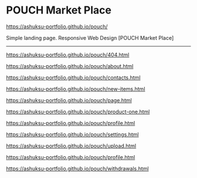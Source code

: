 ﻿# POUCH Market Place

https://ashuksu-portfolio.github.io/pouch/

Simple landing page. Responsive Web Design [POUCH Market Place]

---

https://ashuksu-portfolio.github.io/pouch/404.html

https://ashuksu-portfolio.github.io/pouch/about.html

https://ashuksu-portfolio.github.io/pouch/contacts.html

https://ashuksu-portfolio.github.io/pouch/new-items.html

https://ashuksu-portfolio.github.io/pouch/page.html

https://ashuksu-portfolio.github.io/pouch/product-one.html

https://ashuksu-portfolio.github.io/pouch/profile.html

https://ashuksu-portfolio.github.io/pouch/settings.html

https://ashuksu-portfolio.github.io/pouch/upload.html

https://ashuksu-portfolio.github.io/pouch/profile.html

https://ashuksu-portfolio.github.io/pouch/withdrawals.html
